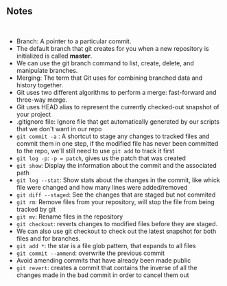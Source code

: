 ##  Notes

<br>

* Branch: A pointer to a particular commit.
* The default branch that git creates for you when a new repository is initialized is called **master**.
* We can use the git branch command to list, create, delete, and manipulate branches.
* Merging: The term that Git uses for combining branched data and history together.
* Git uses two different algorithms to perform a merge: fast-forward and three-way merge.
* Git uses HEAD alias to represent the currently checked-out snapshot of your project
* .gitignore file: Ignore file that get automatically generated by our scripts that we don't want in our repo
* `git commit -a` : A shortcut to stage any changes to tracked files and commit them in one step, if the modified file has never been committed to the repo, we'll still need to use `git add` to track it first
* `git log -p`: `-p = patch`, gives us the patch that was created
* `git show`: Display the information about the commit and the associated path
* `git log --stat`: Show stats about the changes in the commit, like whick file were changed and how many lines were added/removed
* `git diff --staged`: See the changes that are staged but not commited
* `git rm`: Remove files from your repository, will stop the file from being tracked by git 
* `git mv`: Rename files in the repository
* `git checkout`:  reverts changes to modified files before they are staged.
* We can also use git checkout to check out the latest snapshot for both files and for branches.
* `git add *`: the star is a file glob pattern, that expands to all files
* `git commit --ammend`: overwrite the previous commit
* Avoid amending commits that have already been made public
* `git revert`: creates a commit that contains the inverse of all the changes made in the bad commit in order to cancel them out
